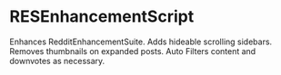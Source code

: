 # RESEnhancementScript
Enhances RedditEnhancementSuite.  Adds hideable scrolling sidebars. Removes thumbnails on expanded posts. Auto Filters content and downvotes as necessary.
